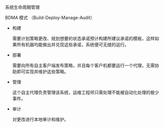 系统生命周期管理

BDMA 模式 （Build-Deploy-Manage-Audit）

* 构建

  需要计划策略更改、规划想要的状态承诺预计构建所建议承诺的模板，这样如果所有机器均能做出并兑现这些承诺，系统便可无缝的运行。

* 部署

  需要向所有自主客户端发布策略，并且每个客户机都要运行一个代理，无需协助即可实现并维护这些策略。

* 管理

  这个自主代理负责管理该系统，运维工程师只需处理不能被自动化处理的极少事件。

* 审计

  对更改进行本地审计和维护。